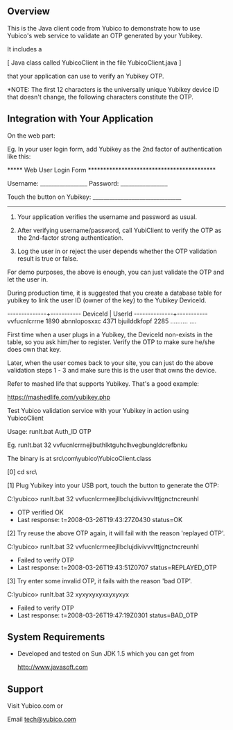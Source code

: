 Overview
--------

This is the Java client code from Yubico to demonstrate how to use Yubico's 
web service to validate an OTP generated by your Yubikey.

It includes a 

 [ Java class called YubicoClient in the file YubicoClient.java ]

that your application can use to verify an Yubikey OTP.

*NOTE: The first 12 characters is the universally unique Yubikey device ID that 
 doesn't change, the following characters constitute the OTP.


Integration with Your Application
---------------------------------

On the web part:

Eg. In your user login form, add Yubikey as the 2nd factor of authentication
    like this:

 ***** Web User Login Form ******************************************

 Username:  _________________     Password:  _________________

 Touch the button on Yubikey: ________________________________

 ********************************************************************

1) Your application verifies the username and password as usual.

2) After verifying username/password, call YubiClient to verify the
   OTP as the 2nd-factor strong authentication.

3) Log the user in or reject the user depends whether the OTP
   validation result is true or false.


For demo purposes, the above is enough, you can just validate the OTP
and let the user in.

During production time, it is suggested that you create a database
table for yubikey to link the user ID (owner of the key) to the
Yubikey DeviceId.

--------------+-----------
 DeviceId     |  UserId
--------------+-----------
vvfucnlcrrne       1890
abnnloposxxc       4371
bjuilddkfopf       2285
..........         ....


First time when a user plugs in a Yubikey, the DeviceId non-exists in
the table, so you ask him/her to register. Verify the OTP to make sure
he/she does own that key.

Later, when the user comes back to your site, you can just do the
above validation steps 1 - 3 and make sure this is the user that owns
the device.

Refer to mashed life that supports Yubikey. That's a good example:

https://mashedlife.com/yubikey.php


Test Yubico validation service with your Yubikey in action using
YubicoClient

Usage: runIt.bat Auth_ID OTP

Eg. runIt.bat 32 vvfucnlcrrnejlbuthlktguhclhvegbungldcrefbnku

The binary is at src\com\yubico\YubicoClient.class

[0] cd src\

[1] Plug Yubikey into your USB port, touch the button to generate the OTP:

  C:\yubico> runIt.bat 32 vvfucnlcrrneejllbclujdivivvvlttjgnctncreunhl

* OTP verified OK
* Last response: t=2008-03-26T19:43:27Z0430
status=OK


[2] Try reuse the above OTP again, it will fail with the reason 'replayed OTP'.

  C:\yubico> runIt.bat 32 vvfucnlcrrneejllbclujdivivvvlttjgnctncreunhl

* Failed to verify OTP
* Last response: t=2008-03-26T19:43:51Z0707
status=REPLAYED_OTP


[3] Try enter some invalid OTP, it fails with the reason 'bad OTP'.

  C:\yubico> runIt.bat 32 xyxyxyxyxxyxyxyx

* Failed to verify OTP
* Last response: t=2008-03-26T19:47:19Z0301
status=BAD_OTP


System Requirements
-------------------

* Developed and tested on Sun JDK 1.5 which you can get from 

  http://www.javasoft.com


Support
-------

Visit Yubico.com or 

Email tech@yubico.com
